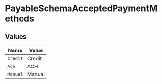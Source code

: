 # PayableSchemaAcceptedPaymentMethods


## Values

| Name     | Value    |
| -------- | -------- |
| `Credit` | Credit   |
| `Ach`    | ACH      |
| `Manual` | Manual   |